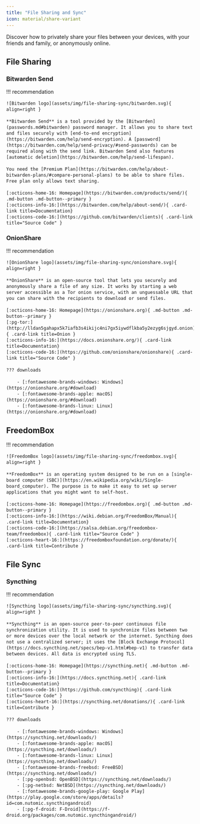 ```yaml
---
title: "File Sharing and Sync"
icon: material/share-variant
---
```

Discover how to privately share your files between your devices, with your friends and family, or anonymously online.

## File Sharing

### Bitwarden Send

!!! recommendation

    ![Bitwarden logo](assets/img/file-sharing-sync/bitwarden.svg){ align=right }

    **Bitwarden Send** is a tool provided by the [Bitwarden](passwords.md#bitwarden) password manager. It allows you to share text and files securely with [end-to-end encryption](https://bitwarden.com/help/send-encryption). A [password](https://bitwarden.com/help/send-privacy/#send-passwords) can be required along with the send link. Bitwarden Send also features [automatic deletion](https://bitwarden.com/help/send-lifespan).

    You need the [Premium Plan](https://bitwarden.com/help/about-bitwarden-plans/#compare-personal-plans) to be able to share files. Free plan only allows text sharing.

    [:octicons-home-16: Homepage](https://bitwarden.com/products/send/){ .md-button .md-button--primary }
    [:octicons-info-16:](https://bitwarden.com/help/about-send/){ .card-link title=Documentation}
    [:octicons-code-16:](https://github.com/bitwarden/clients){ .card-link title="Source Code" }

### OnionShare

!!! recommendation

    ![OnionShare logo](assets/img/file-sharing-sync/onionshare.svg){ align=right }

    **OnionShare** is an open-source tool that lets you securely and anonymously share a file of any size. It works by starting a web server accessible as a Tor onion service, with an unguessable URL that you can share with the recipients to download or send files.

    [:octicons-home-16: Homepage](https://onionshare.org){ .md-button .md-button--primary }
    [:pg-tor:](http://lldan5gahapx5k7iafb3s4ikijc4ni7gx5iywdflkba5y2ezyg6sjgyd.onion){ .card-link title=Onion }
    [:octicons-info-16:](https://docs.onionshare.org/){ .card-link title=Documentation}
    [:octicons-code-16:](https://github.com/onionshare/onionshare){ .card-link title="Source Code" }

    ??? downloads

        - [:fontawesome-brands-windows: Windows](https://onionshare.org/#download)
        - [:fontawesome-brands-apple: macOS](https://onionshare.org/#download)
        - [:fontawesome-brands-linux: Linux](https://onionshare.org/#download)

## FreedomBox

!!! recommendation

    ![FreedomBox logo](assets/img/file-sharing-sync/freedombox.svg){ align=right }

    **FreedomBox** is an operating system designed to be run on a [single-board computer (SBC)](https://en.wikipedia.org/wiki/Single-board_computer). The purpose is to make it easy to set up server applications that you might want to self-host.

    [:octicons-home-16: Homepage](https://freedombox.org){ .md-button .md-button--primary }
    [:octicons-info-16:](https://wiki.debian.org/FreedomBox/Manual){ .card-link title=Documentation}
    [:octicons-code-16:](https://salsa.debian.org/freedombox-team/freedombox){ .card-link title="Source Code" }
    [:octicons-heart-16:](https://freedomboxfoundation.org/donate/){ .card-link title=Contribute }

## File Sync

### Syncthing

!!! recommendation

    ![Syncthing logo](assets/img/file-sharing-sync/syncthing.svg){ align=right }

    **Syncthing** is an open-source peer-to-peer continuous file synchronization utility. It is used to synchronize files between two or more devices over the local network or the internet. Syncthing does not use a centralized server; it uses the [Block Exchange Protocol](https://docs.syncthing.net/specs/bep-v1.html#bep-v1) to transfer data between devices. All data is encrypted using TLS.

    [:octicons-home-16: Homepage](https://syncthing.net){ .md-button .md-button--primary }
    [:octicons-info-16:](https://docs.syncthing.net){ .card-link title=Documentation}
    [:octicons-code-16:](https://github.com/syncthing){ .card-link title="Source Code" }
    [:octicons-heart-16:](https://syncthing.net/donations/){ .card-link title=Contribute }

    ??? downloads

        - [:fontawesome-brands-windows: Windows](https://syncthing.net/downloads/)
        - [:fontawesome-brands-apple: macOS](https://syncthing.net/downloads/)
        - [:fontawesome-brands-linux: Linux](https://syncthing.net/downloads/)
        - [:fontawesome-brands-freebsd: FreeBSD](https://syncthing.net/downloads/)
        - [:pg-openbsd: OpenBSD](https://syncthing.net/downloads/)
        - [:pg-netbsd: NetBSD](https://syncthing.net/downloads/)
        - [:fontawesome-brands-google-play: Google Play](https://play.google.com/store/apps/details?id=com.nutomic.syncthingandroid)
        - [:pg-f-droid: F-Droid](https://f-droid.org/packages/com.nutomic.syncthingandroid/)
